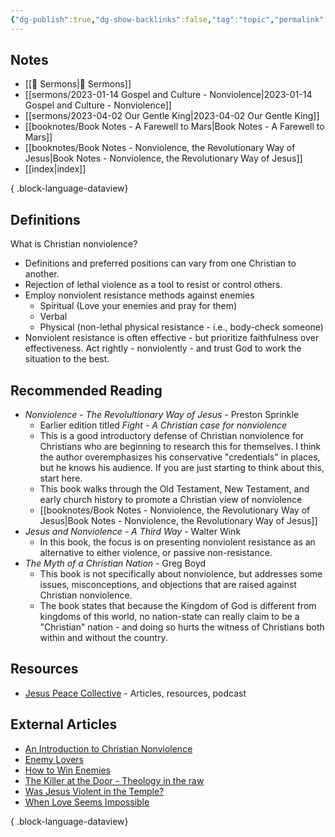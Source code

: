 ```yaml
---
{"dg-publish":true,"dg-show-backlinks":false,"tag":"topic","permalink":"/christian-nonviolence/","dgPassFrontmatter":true}
---
```



## Notes

- [[📘 Sermons\|📘 Sermons]]
- [[sermons/2023-01-14 Gospel and Culture - Nonviolence\|2023-01-14 Gospel and Culture - Nonviolence]]
- [[sermons/2023-04-02 Our Gentle King\|2023-04-02 Our Gentle King]]
- [[booknotes/Book Notes - A Farewell to Mars\|Book Notes - A Farewell to Mars]]
- [[booknotes/Book Notes - Nonviolence, the Revolutionary Way of Jesus\|Book Notes - Nonviolence, the Revolutionary Way of Jesus]]
- [[index\|index]]

{ .block-language-dataview}

## Definitions

What is Christian nonviolence?

* Definitions and preferred positions can vary from one Christian to another.
* Rejection of lethal violence as a tool to resist or control others.
* Employ nonviolent resistance methods against enemies
    * Spiritual (Love your enemies and pray for them)
    * Verbal
    * Physical (non-lethal physical resistance - i.e., body-check someone)
* Nonviolent resistance is often effective - but prioritize faithfulness over effectiveness. Act rightly - nonviolently - and trust God to work the situation to the best.

## Recommended Reading

* *Nonviolence - The Revolultionary Way of Jesus* - Preston Sprinkle
    * Earlier edition titled *Fight - A Christian case for nonviolence*
    * This is a good introductory defense of Christian nonviolence for Christians who are beginning to research this for themselves. I think the author overemphasizes his conservative "credentials" in places, but he knows his audience. If you are just starting to think about this, start here.
    * This book walks through the Old Testament, New Testament, and early church history to promote a Christian view of nonviolence
    * [[booknotes/Book Notes - Nonviolence, the Revolutionary Way of Jesus\|Book Notes - Nonviolence, the Revolutionary Way of Jesus]]
* *Jesus and Nonviolence - A Third Way* - Walter Wink
    * In this book, the focus is on presenting nonviolent resistance as an alternative to either violence, or passive non-resistance.
* *The Myth of a Christian Nation* - Greg Boyd
    * This book is not specifically about nonviolence, but addresses some issues, misconceptions, and objections that are raised against Christian nonviolence.
    * The book states that because the Kingdom of God is different from kingdoms of this world, no nation-state can really claim to be a "Christian" nation - and doing so hurts the witness of Christians both within and without the country.

## Resources

* [Jesus Peace Collective](https://www.jesuspeacecollective.com/) - Articles, resources, podcast

## External Articles

- [An Introduction to Christian Nonviolence](https://www.jesuspeacecollective.com/post/start-here)
- [Enemy Lovers](https://www.plough.com/en/topics/faith/witness/enemy-lovers)
- [How to Win Enemies](https://www.plough.com/en/topics/justice/nonviolence/how-to-win-enemies)
- [The Killer at the Door - Theology in the raw](https://theologyintheraw.com/blog/2016/05/the-killer-at-the-door/)
- [Was Jesus Violent in the Temple?](https://www.jesuspeacecollective.com/post/was-jesus-violent-in-the-temple)
- [When Love Seems Impossible](https://www.plough.com/en/topics/justice/peacemaking/when-love-seems-impossible)

{ .block-language-dataview}